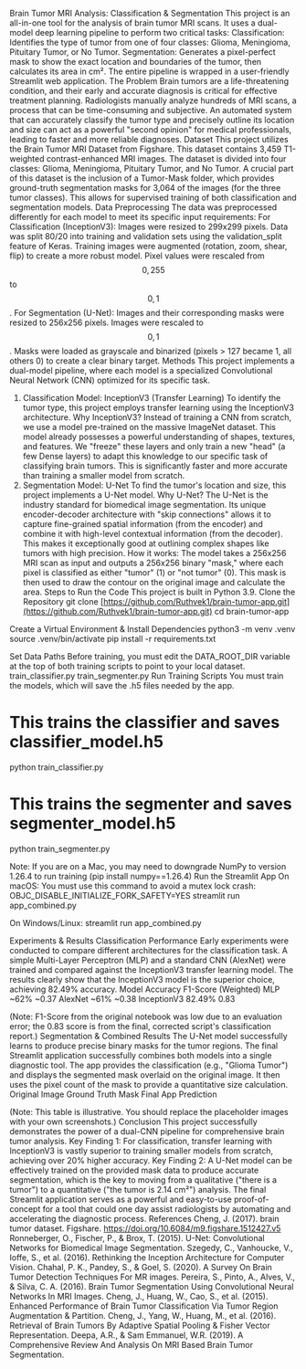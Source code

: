 Brain Tumor MRI Analysis: Classification & Segmentation
This project is an all-in-one tool for the analysis of brain tumor MRI scans. It uses a dual-model deep learning pipeline to perform two critical tasks:
Classification: Identifies the type of tumor from one of four classes: Glioma, Meningioma, Pituitary Tumor, or No Tumor.
Segmentation: Generates a pixel-perfect mask to show the exact location and boundaries of the tumor, then calculates its area in cm².
The entire pipeline is wrapped in a user-friendly Streamlit web application.
The Problem
Brain tumors are a life-threatening condition, and their early and accurate diagnosis is critical for effective treatment planning. Radiologists manually analyze hundreds of MRI scans, a process that can be time-consuming and subjective. An automated system that can accurately classify the tumor type and precisely outline its location and size can act as a powerful "second opinion" for medical professionals, leading to faster and more reliable diagnoses.
Dataset
This project utilizes the Brain Tumor MRI Dataset from Figshare. This dataset contains 3,459 T1-weighted contrast-enhanced MRI images. The dataset is divided into four classes: Glioma, Meningioma, Pituitary Tumor, and No Tumor.
A crucial part of this dataset is the inclusion of a Tumor-Mask folder, which provides ground-truth segmentation masks for 3,064 of the images (for the three tumor classes). This allows for supervised training of both classification and segmentation models.
Data Preprocessing
The data was preprocessed differently for each model to meet its specific input requirements:
For Classification (InceptionV3):
Images were resized to 299x299 pixels.
Data was split 80/20 into training and validation sets using the validation_split feature of Keras.
Training images were augmented (rotation, zoom, shear, flip) to create a more robust model.
Pixel values were rescaled from$$0, 255$$
to$$0, 1$$
.
For Segmentation (U-Net):
Images and their corresponding masks were resized to 256x256 pixels.
Images were rescaled to$$0, 1$$
.
Masks were loaded as grayscale and binarized (pixels > 127 became 1, all others 0) to create a clear binary target.
Methods
This project implements a dual-model pipeline, where each model is a specialized Convolutional Neural Network (CNN) optimized for its specific task.
1. Classification Model: InceptionV3 (Transfer Learning)
To identify the tumor type, this project employs transfer learning using the InceptionV3 architecture.
Why InceptionV3? Instead of training a CNN from scratch, we use a model pre-trained on the massive ImageNet dataset. This model already possesses a powerful understanding of shapes, textures, and features. We "freeze" these layers and only train a new "head" (a few Dense layers) to adapt this knowledge to our specific task of classifying brain tumors. This is significantly faster and more accurate than training a smaller model from scratch.
2. Segmentation Model: U-Net
To find the tumor's location and size, this project implements a U-Net model.
Why U-Net? The U-Net is the industry standard for biomedical image segmentation. Its unique encoder-decoder architecture with "skip connections" allows it to capture fine-grained spatial information (from the encoder) and combine it with high-level contextual information (from the decoder). This makes it exceptionally good at outlining complex shapes like tumors with high precision.
How it works: The model takes a 256x256 MRI scan as input and outputs a 256x256 binary "mask," where each pixel is classified as either "tumor" (1) or "not tumor" (0). This mask is then used to draw the contour on the original image and calculate the area.
Steps to Run the Code
This project is built in Python 3.9.
Clone the Repository
git clone [https://github.com/Ruthvek1/brain-tumor-app.git](https://github.com/Ruthvek1/brain-tumor-app.git)
cd brain-tumor-app


Create a Virtual Environment & Install Dependencies
python3 -m venv .venv
source .venv/bin/activate
pip install -r requirements.txt


Set Data Paths
Before training, you must edit the DATA_ROOT_DIR variable at the top of both training scripts to point to your local dataset.
train_classifier.py
train_segmenter.py
Run Training Scripts
You must train the models, which will save the .h5 files needed by the app.
# This trains the classifier and saves classifier_model.h5
python train_classifier.py

# This trains the segmenter and saves segmenter_model.h5
python train_segmenter.py

Note: If you are on a Mac, you may need to downgrade NumPy to version 1.26.4 to run training (pip install numpy==1.26.4)
Run the Streamlit App
On macOS: You must use this command to avoid a mutex lock crash:
OBJC_DISABLE_INITIALIZE_FORK_SAFETY=YES streamlit run app_combined.py


On Windows/Linux:
streamlit run app_combined.py


Experiments & Results
Classification Performance
Early experiments were conducted to compare different architectures for the classification task. A simple Multi-Layer Perceptron (MLP) and a standard CNN (AlexNet) were trained and compared against the InceptionV3 transfer learning model.
The results clearly show that the InceptionV3 model is the superior choice, achieving 82.49% accuracy.
Model
Accuracy
F1-Score (Weighted)
MLP
~62%
~0.37
AlexNet
~61%
~0.38
InceptionV3
82.49%
0.83

(Note: F1-Score from the original notebook was low due to an evaluation error; the 0.83 score is from the final, corrected script's classification report.)
Segmentation & Combined Results
The U-Net model successfully learns to produce precise binary masks for the tumor regions. The final Streamlit application successfully combines both models into a single diagnostic tool.
The app provides the classification (e.g., "Glioma Tumor") and displays the segmented mask overlaid on the original image. It then uses the pixel count of the mask to provide a quantitative size calculation.
Original Image
Ground Truth Mask
Final App Prediction







(Note: This table is illustrative. You should replace the placeholder images with your own screenshots.)
Conclusion
This project successfully demonstrates the power of a dual-CNN pipeline for comprehensive brain tumor analysis.
Key Finding 1: For classification, transfer learning with InceptionV3 is vastly superior to training smaller models from scratch, achieving over 20% higher accuracy.
Key Finding 2: A U-Net model can be effectively trained on the provided mask data to produce accurate segmentation, which is the key to moving from a qualitative ("there is a tumor") to a quantitative ("the tumor is 2.14 cm²") analysis.
The final Streamlit application serves as a powerful and easy-to-use proof-of-concept for a tool that could one day assist radiologists by automating and accelerating the diagnostic process.
References
Cheng, J. (2017). brain tumor dataset. Figshare. https://doi.org/10.6084/m9.figshare.1512427.v5
Ronneberger, O., Fischer, P., & Brox, T. (2015). U-Net: Convolutional Networks for Biomedical Image Segmentation.
Szegedy, C., Vanhoucke, V., Ioffe, S., et al. (2016). Rethinking the Inception Architecture for Computer Vision.
Chahal, P. K., Pandey, S., & Goel, S. (2020). A Survey On Brain Tumor Detection Techniques For MR images.
Pereira, S., Pinto, A., Alves, V., & Silva, C. A. (2016). Brain Tumor Segmentation Using Convolutional Neural Networks In MRI Images.
Cheng, J., Huang, W., Cao, S., et al. (2015). Enhanced Performance of Brain Tumor Classification Via Tumor Region Augmentation & Partition.
Cheng, J., Yang, W., Huang, M., et al. (2016). Retrieval of Brain Tumors By Adaptive Spatial Pooling & Fisher Vector Representation.
Deepa, A.R., & Sam Emmanuel, W.R. (2019). A Comprehensive Review And Analysis On MRI Based Brain Tumor Segmentation.
